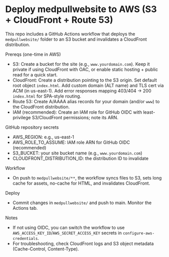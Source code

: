 # Deploy medpullwebsite to AWS (S3 + CloudFront + Route 53)

This repo includes a GitHub Actions workflow that deploys the `medpullwebsite/` folder to an S3 bucket and invalidates a CloudFront distribution.

Prereqs (one-time in AWS)
- S3: Create a bucket for the site (e.g., `www.yourdomain.com`). Keep it private if using CloudFront with OAC, or enable static hosting + public read for a quick start.
- CloudFront: Create a distribution pointing to the S3 origin. Set default root object `index.html`. Add custom domain (ALT name) and TLS cert via ACM (in us-east-1). Add error responses mapping 403/404 -> 200 `index.html` for SPA-style routing.
- Route 53: Create A/AAAA alias records for your domain (and/or `www`) to the CloudFront distribution.
- IAM (recommended): Create an IAM role for GitHub OIDC with least-privilege S3/CloudFront permissions; note its ARN.

GitHub repository secrets
- AWS_REGION: e.g., us-east-1
- AWS_ROLE_TO_ASSUME: IAM role ARN for GitHub OIDC (recommended)
- S3_BUCKET: your site bucket name (e.g., `www.yourdomain.com`)
- CLOUDFRONT_DISTRIBUTION_ID: the distribution ID to invalidate

Workflow
- On push to `medpullwebsite/**`, the workflow syncs files to S3, sets long cache for assets, no-cache for HTML, and invalidates CloudFront.

Deploy
- Commit changes in `medpullwebsite/` and push to main. Monitor the Actions tab.

Notes
- If not using OIDC, you can switch the workflow to use `AWS_ACCESS_KEY_ID`/`AWS_SECRET_ACCESS_KEY` secrets in `configure-aws-credentials`.
- For troubleshooting, check CloudFront logs and S3 object metadata (Cache-Control, Content-Type).